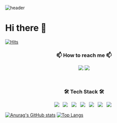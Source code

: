 ![header](https://capsule-render.vercel.app/api?type=rounded&color=auto&height=200&section=header&text=Reyna's%20Github&fontSize=90)
# Hi there 👋

<!--
**EZ195/EZ195** is a ✨ _special_ ✨ repository because its `README.md` (this file) appears on your GitHub profile.

Here are some ideas to get you started:

- 🔭 I’m currently working on ...
- 🌱 I’m currently learning ...
- 👯 I’m looking to collaborate on ...
- 🤔 I’m looking for help with ...
- 💬 Ask me about ...
- 📫 How to reach me: ...
- 😄 Pronouns: ...
- ⚡ Fun fact: ...
-->

[![Hits](https://hits.seeyoufarm.com/api/count/incr/badge.svg?url=https%3A%2F%2Fgithub.com%2FEZ195&count_bg=%23BA02FD&title_bg=%23F1A756&icon=&icon_color=%23E5CFED&title=VISIT&edge_flat=false)](https://hits.seeyoufarm.com)

<h3 align="center"><b>📫 How to reach me 📫</b></h3>

<p align="center">
<a href="95jiowon91@gmail.com"><img src="https://img.shields.io/badge/Gmail-D14836?style=flat-the-badge&logo=Gmail&logoColor=white"></a>
<a href="https://www.instagram.com/e.z1_code"><img src="https://img.shields.io/badge/Instagram-E4405F?Instagramstyle=flat-the-badge&logo=Instagram&logoColor=white"></a>
</p>
<br>

<h3 align="center"><b>🛠 Tech Stack 🛠</b></h3>

<p align="center">
<img src="https://img.shields.io/badge/Java-007396?style=for-the-badge&logo=Java&logoColor=white"> &nbsp
<img src="https://img.shields.io/badge/JavaScript-F7DF1E?style=flat-square&logo=JavaScript&logoColor=white"/> &nbsp
<img src="https://img.shields.io/badge/HTML5-E34F26?style=flat-square&logo=HTML5&logoColor=white"/> &nbsp
<img src="https://img.shields.io/badge/CSS3-1572B6?style=flat-square&logo=CSS3&logoColor=white"/> &nbsp
<img src="https://img.shields.io/badge/Spring-6DB33F?style=flat-square&logo=Spring&logoColor=white"/> &nbsp
<img src="https://img.shields.io/badge/jQuery-0769AD?style=flat-square&logo=jQuery&logoColor=white"/> &nbsp
<img src="https://img.shields.io/badge/MySQL-4479A1?style=flat-square&logo=MySQL&logoColor=white"/> &nbsp
</p>

[![Anurag's GitHub stats](https://github-readme-stats.vercel.app/api?username=EZ195)](https://github.com/anuraghazra/github-readme-stats)
[![Top Langs](https://github-readme-stats.vercel.app/api/top-langs/?username=EZ195&layout=compact)](https://github.com/anuraghazra/github-readme-stats)
